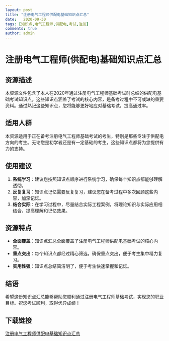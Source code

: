 ```yaml
---
layout: post
title: "注册电气工程师供配电基础知识点汇总"
date:   2020-09-30
tags: [知识点,电气工程师,供配电,考试,注册]
comments: true
author: admin
---
```

# 注册电气工程师(供配电)基础知识点汇总

## 资源描述

本资源文件包含了本人在2020年通过注册电气工程师基础考试时总结的供配电基础考试知识点。这些知识点涵盖了考试的核心内容，是备考过程中不可或缺的重要资料。通过熟记这些知识点，您将能够更好地应对基础考试，提高通过率。

## 适用人群

本资源适用于正在备考注册电气工程师基础考试的考生，特别是那些专注于供配电方向的考生。无论您是初学者还是有一定基础的考生，这些知识点都将为您提供有力的支持。

## 使用建议

1. **系统学习**：建议您按照知识点顺序进行系统学习，确保每个知识点都能够理解透彻。
2. **反复复习**：知识点记忆需要反复复习，建议您在备考过程中多次回顾这些内容，加深记忆。
3. **结合实际**：在学习过程中，尽量结合实际工程案例，将理论知识与实际应用相结合，提高理解和记忆效果。

## 资源特点

- **全面覆盖**：知识点汇总全面覆盖了注册电气工程师供配电基础考试的核心内容。
- **重点突出**：每个知识点都经过精心筛选，确保重点突出，便于考生集中精力复习。
- **实用性强**：知识点总结简洁明了，便于考生快速掌握和记忆。

## 结语

希望这份知识点汇总能够帮助您顺利通过注册电气工程师基础考试，实现您的职业目标。祝您考试顺利，取得优异成绩！

## 下载链接

[注册电气工程师供配电基础知识点汇总](https://pan.quark.cn/s/536f46e75268)